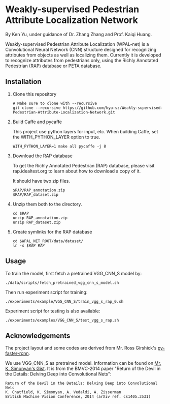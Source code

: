 # Weakly-supervised Pedestrian Attribute Localization Network

By Ken Yu, under guidance of Dr. Zhang Zhang and Prof. Kaiqi Huang.

Weakly-supervised Pedestrian Attribute Localization (WPAL-net) is a Convolutional Neural Network (CNN) structure designed for recognizing attributes from objects as well as localizing them. Currently it is developed to recognize attributes from pedestrians only, using the Richly Annotated Pedestrian (RAP) database or PETA database.

## Installation

1. Clone this repository

    ```Shell
    # Make sure to clone with --recursive
    git clone --recursive https://github.com/kyu-sz/Weakly-supervised-Pedestrian-Attribute-Localization-Network.git
    ```

2. Build Caffe and pycaffe

	This project use python layers for input, etc. When building Caffe, set the WITH_PYTHON_LAYER option to true.

    ```Shell
    WITH_PYTHON_LAYER=1 make all pycaffe -j 8
    ```

3. Download the RAP database

    To get the Richly Annotated Pedestrian (RAP) database, please visit rap.idealtest.org to learn about how to download a copy of it.

    It should have two zip files.

    ```
    $RAP/RAP_annotation.zip
    $RAP/RAP_dataset.zip
    ```

4. Unzip them both to the directory.

    ```Shell
    cd $RAP
    unzip RAP_annotation.zip
    unzip RAP_dataset.zip
    ```

5. Create symlinks for the RAP database

    ```Shell
    cd $WPAL_NET_ROOT/data/dataset/
    ln -s $RAP RAP
    ```

## Usage

To train the model, first fetch a pretrained VGG_CNN_S model by:
	
```Shell
./data/scripts/fetch_pretrained_vgg_cnn_s_model.sh
```

Then run experiment script for training:

```Shell
./experiments/example/VGG_CNN_S/train_vgg_s_rap_0.sh
```

Experiment script for testing is also available:

```Shell
./experiments/examples/VGG_CNN_S/test_vgg_s_rap.sh
```

## Acknowledgements

The project layout and some codes are derived from Mr. Ross Girshick's [py-faster-rcnn](https://github.com/rbgirshick/py-faster-rcnn).

We use VGG_CNN_S as pretrained model. Information can be found on [Mr. K. Simonyan's Gist](https://gist.github.com/ksimonyan/fd8800eeb36e276cd6f9#file-readme-md). It is from the BMVC-2014 paper "Return of the Devil in the Details: Delving Deep into Convolutional Nets":
	
```
Return of the Devil in the Details: Delving Deep into Convolutional Nets
K. Chatfield, K. Simonyan, A. Vedaldi, A. Zisserman
British Machine Vision Conference, 2014 (arXiv ref. cs1405.3531)
```
